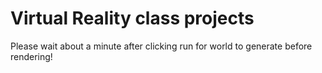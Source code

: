 # Virtual Reality class projects
Please wait about a minute after clicking run for world to generate before rendering!
